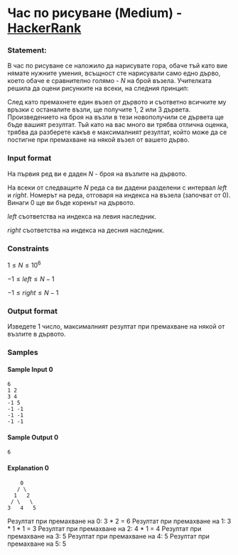 # Час по рисуване (Medium) - [HackerRank](<https://www.hackerrank.com/contests/sda-hw-6-2023/challenges/task3score>)


### Statement:

В час по рисуване се наложило да нарисувате гора, обаче тъй като вие нямате нужните умения, всъщност сте нарисували само едно дърво, което обаче е сравнително голямо - $N$ на брой възела. Учителката решила да оцени рисунките на всеки, на следния принцип:

След като премахнете един възел от дървото и съответно всичките му връзки с останалите възли, ще получите 1, 2 или 3 дървета. Произведението на броя на възли в тези новополучили се дървета ще бъде вашият резултат. Тъй като на вас много ви трябва отлична оценка, трябва да разберете какъв е максималният резултат, който може да се постигне при премахване на някой възел от вашето дърво.


### Input format

На първия ред ви е даден $N$ - броя на възлите на дървото.

На всеки от следващите $N$ реда са ви дадени разделени с интервал $left$ и $right$. Номерът на реда, отговаря на индекса на възела (започват от 0). Винаги 0 ще ви бъде коренът на дървото.

$left$ съответства на индекса на левия наследник.

$right$ съответства на индекса на десния наследник.


### Constraints

$1\le N \le 10^6$

$-1\le left \le N-1$

$-1\le right \le N-1$

### Output format

Изведете 1 число, максималният резултат при премахване на някой от възлите в дървото.


### Samples


#### Sample Input 0

```
6
1 2
3 4
-1 5
-1 -1
-1 -1
-1 -1
```

#### Sample Output 0
```
6
```

#### Explanation 0
```  
    0
   / \
  1   2
 / \   \
3   4   5
```

Резултат при премахване на 0: 3 * 2 = 6
Резултат при премахване на 1: 3 * 1 * 1 = 3
Резултат при премахване на 2: 4 * 1 = 4
Резултат при премахване на 3: 5
Резултат при премахване на 4: 5
Резултат при премахване на 5: 5

